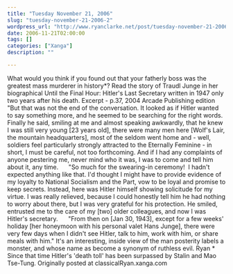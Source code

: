 ```yaml
---
title: "Tuesday November 21, 2006"
slug: "tuesday-november-21-2006-2"
wordpress_url: "http://www.ryanclarke.net/post/tuesday-november-21-2006-2/"
date: 2006-11-21T02:00:00
tags: []
categories: ["Xanga"]
description: ""

---
```


What would you think if you found out that your fatherly boss was the greatest mass murderer in history\*? Read the story of Traudl Junge in her biographical Until the Final Hour: Hitler's Last Secretary written in 1947 only two years after his death.
Excerpt - p.37, 2004 Arcade Publishing edition
     "But that was not the end of the conversation. It looked as if Hitler wanted to say something more, and he seemed to be searching for the right words. Finally he said, smiling at me and almost speaking awkwardly, that he knew I was still very young [23 years old], there were many men here [Wolf's Lair, the mountain headquarters], most of the seldom went home and - well, soldiers feel particularly strongly attracted to the Eternally Feminine - in short, I must be careful, not too forthcoming. And if I had any complaints of anyone pestering me, never mind who it was, I was to come and tell him about it, any time.
     "So much for the swearing-in ceremony!  I hadn't expected anything like that. I'd thought I might have to provide evidence of my loyalty to National Socialism and the Part, vow to be loyal and promise to keep secrets. Instead, here was Hitler himself showing solicitude for my virtue. I was really relieved, because I could honestly tell him he had nothing to worry about there, but I was very grateful for his protection. He smiled, entrusted me to the care of my [two] older colleagues, and now I was Hitler's secretary.
     "From then on [Jan 30, 1943], except for a few weeks' holiday [her honeymoon with his personal valet Hans Junge], there were very few days when I didn't see Hitler, talk to him, work with him, or share meals with him."
It's an interesting, inside view of the man posterity labels a monster, and whose name as become a synonym of ruthless evil.
Ryan
\* Since that time Hitler's 'death toll' has been surpassed by Stalin and Mao Tse-Tung.
Originally posted at classicalRyan.xanga.com
